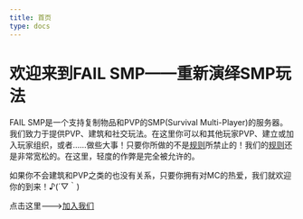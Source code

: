 ```yaml
---
title: 首页
type: docs
---
```


# 欢迎来到FAIL SMP——重新演绎SMP玩法

FAIL SMP是一个支持复制物品和PVP的SMP(Survival Multi-Player)的服务器。我们致力于提供PVP、建筑和社交玩法。在这里你可以和其他玩家PVP、建立或加入玩家组织，或者……做些大事！只要你所做的不是[规则](https://failsmp.github.io/docs/server_rules.md)所禁止的！我们的[规则](https://failsmp.github.io/docs/server_rules.md)还是非常宽松的。在这里，轻度的作弊是完全被允许的。

如果你不会建筑和PVP之类的也没有关系，只要你拥有对MC的热爱，我们就欢迎你的到来！♪(´▽｀)

点击这里--->[加入我们](https://failsmp.github.io/docs/join_us)